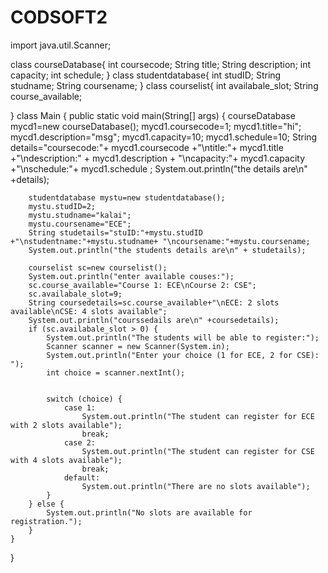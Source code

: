 # CODSOFT2
import java.util.Scanner;

class courseDatabase{
    int coursecode;
    String title;
    String description;
    int capacity;
    int schedule;
}
class studentdatabase{
    int studID;
    String studname;
    String coursename;
}
class courselist{
    int availabale_slot;
    String course_available;
    
}
class Main {
    public static void main(String[] args) {
        courseDatabase mycd1=new courseDatabase();
        mycd1.coursecode=1;
	    mycd1.title="hi";
	    mycd1.description="msg";
	    mycd1.capacity=10;
	    mycd1.schedule=10;
	    String details="coursecode:"+ mycd1.coursecode +"\ntitle:"+ mycd1.title +"\ndescription:" + mycd1.description + 
	                    "\ncapacity:"+ mycd1.capacity +"\nschedule:"+ mycd1.schedule ;
	    System.out.println("the details are\n" +details);
	    
	    
	    studentdatabase mystu=new studentdatabase();
	    mystu.studID=2;
	    mystu.studname="kalai";
	    mystu.coursename="ECE";
	    String studetails="stuID:"+mystu.studID +"\nstudentname:"+mystu.studname+ "\ncoursename:"+mystu.coursename;
	    System.out.println("the students details are\n" + studetails);
	    
	    courselist sc=new courselist();
	    System.out.println("enter available couses:");
	    sc.course_available="Course 1: ECE\nCourse 2: CSE";
	    sc.availabale_slot=9;
	    String coursedetails=sc.course_available+"\nECE: 2 slots available\nCSE: 4 slots available";
	    System.out.println("courssedails are\n" +coursedetails);
	    if (sc.availabale_slot > 0) {
            System.out.println("The students will be able to register:");
            Scanner scanner = new Scanner(System.in);
            System.out.println("Enter your choice (1 for ECE, 2 for CSE): ");
            int choice = scanner.nextInt();
           

            switch (choice) {
                case 1:
                    System.out.println("The student can register for ECE with 2 slots available");
                    break;
                case 2:
                    System.out.println("The student can register for CSE with 4 slots available");
                    break;
                default:
                    System.out.println("There are no slots available");
            }
        } else {
            System.out.println("No slots are available for registration.");
        }
    }
}
